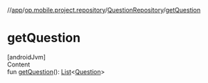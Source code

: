 //[app](../../../index.md)/[op.mobile.project.repository](../index.md)/[QuestionRepository](index.md)/[getQuestion](get-question.md)



# getQuestion  
[androidJvm]  
Content  
fun [getQuestion](get-question.md)(): [List](https://kotlinlang.org/api/latest/jvm/stdlib/kotlin.collections/-list/index.html)<[Question](../../op.mobile.project.model/-question/index.md)>  



